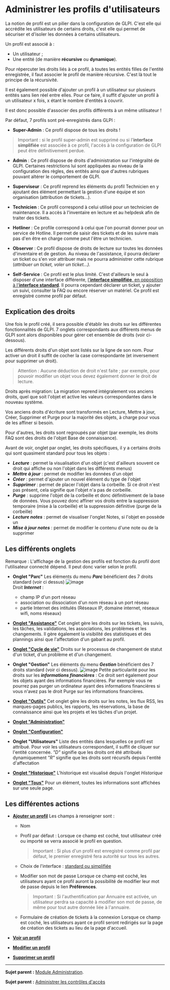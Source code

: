 Administrer les profils d'utilisateurs
======================================

La notion de profil est un pilier dans la configuration de GLPI. C'est elle qui accrédite les utilisateurs de certains droits, c'est elle qui permet de sécuriser et d'isoler les données à certains utilisateurs.

Un profil est associé à :

-   Un utilisateur ;
-   Une entité (de manière **récursive** ou **dynamique**).

Pour répercuter les droits liés à ce profil, à toutes les entités filles de l'entité enregistrée, il faut associer le profil de manière récursive. C'est là tout le principe de la récursivité.

Il est également possible d'ajouter un profil à un utilisateur sur plusieurs entités sans lien réel entre elles. Pour ce faire, il suffit d'ajouter un profil à un utilisateur x fois, x étant le nombre d'entités à couvrir.

Il est donc possible d'associer des profils différents à un même utilisateur !

Par défaut, 7 profils sont pré-enregistrés dans GLPI :

-   **Super-Admin** : Ce profil dispose de tous les droits !
>Important : si le profil super-admin est supprimé ou si l'**interface simplifiée** est associée à ce profil, l'accès à la configuration de GLPI peut être définitivement perdue.

-   **Admin** : Ce profil dispose de droits d'administration sur l'intégralité de GLPI.
    Certaines restrictions lui sont appliquées au niveau de la configuration des règles, des entités ainsi que d'autres rubriques pouvant altérer le comportement de GLPI.

-   **Superviseur** : Ce profil reprend les éléments du profil Technicien en y ajoutant des élément permettant la gestion d'une équipe et son organisation (attribution de tickets...).

-   **Technicien** : Ce profil correspond à celui utilisé pour un technicien de maintenance. Il a accès à l'inventaire en lecture et au helpdesk afin de traiter des tickets.

-   **Hotliner** : Ce profile correspond à celui que l'on pourrait donner pour un service de Hotline. Il permet de saisir des tickets et de les suivre mais pas d'en être en charge comme peut l'être un technicien.

-   **Observer** : Ce profil dispose de droits de lecture sur toutes les données d'inventaire et de gestion. Au niveau de l'assistance, il pourra déclarer un ticket ou s'en voir attribuer mais ne pourra administrer cette rubrique (*attribuer un ticket, voler un ticket...).*

-   **Self-Service** : Ce profil est le plus limité. C'est d'ailleurs le seul à disposer d'une interface différente, [l'**interface simplifiée**, en opposition à l'**interface standard**](01-premiers-pas/03_Utiliser_GLPI/06_Interface_standard_et_interface_simplifiée.md). Il pourra cependant déclarer un ticket, y ajouter un suivi, consulter la FAQ ou encore réserver un matériel. Ce profil est enregistré comme profil par défaut.

Explication des droits
----------------------

Une fois le profil créé, il sera possible d'établir les droits sur les différentes fonctionnalités de GLPI. 7 onglets correspondants aux différents menus de GLPI sont alors disponibles pour gérer cet ensemble de droits (voir ci-dessous).

Les différents droits d'un objet sont listés sur la ligne de son nom. Pour activer un droit il suffit de cocher la case correspondante (et inversement pour supprimer un droit).

>Attention : Aucune déduction de droit n'est faite ; par exemple, pour pouvoir modifier un objet vous devez également donner le droit de lecture.

Droits après migration: La migration reprend intégralement vos anciens droits, quel que soit l'objet et active les valeurs correspondantes dans le nouveau système.

Vos anciens droits d'écriture sont transformés en Lecture, Mettre à jour, Créer, Supprimer et Purge pour la majorité des objets, à charge pour vous de les affiner si besoin.

Pour d'autres, les droits sont regroupés par objet (par exemple, les droits FAQ sont des droits de l'objet Base de connaissance).

Avant de voir, onglet par onglet, les droits spécifiques, il y a certains droits qui sont quasiment standard pour tous les objets :

- ***Lecture*** : permet la visualisation d'un objet (c'est d'ailleurs souvent ce droit qui affiche ou non l'objet dans les différents menus)
- ***Mettre à jour*** : permet de modifier les données d'un objet
- ***Créer*** : permet d'ajouter un nouvel élément du type de l'objet
- ***Supprimer*** : permet de placer l'objet dans la corbeille. Si ce droit n'est pas présent, cela signifie que l'objet n'a pas de corbeille.
- ***Purge*** : supprime l'objet de la corbeille et donc définitivement de la base de données.
  Vous pouvez donc affiner vos droits entre la suppression temporaire (mise à la corbeille) et la suppression définitive (purge de la corbeille)
- ***Lecture notes*** : permet de visualiser l'onglet Notes, si l'objet en possède un
- ***Mise à jour notes*** : permet de modifier le contenu d'une note ou de la supprimer

Les différents onglets
----------------------
Remarque : L'affichage de la gestion des profils est fonction du profil dont l'utilisateur connecté dépend. Il peut donc varier selon le profil.

-   **Onglet "Parc"**
    Les éléments du menu ***Parc*** bénéficient des 7 droits standard (voir ci dessus)
    ![image](docs/image/parc.png)    
    Droit ***Internet*** :
    - champ IP d'un port réseau
    - association ou dissociation d'un nom réseau à un port réseau
    - partie Internet des intitulés (Réseaux IP, domaine internet, réseaux wifi, noms réseaux)

-   **[Onglet "Assistance"](07_Module_Administration/07_Profils/02_Onglet_Assistance.md)**
    Cet onglet gère les droits sur les tickets, les suivis, les tâches, les validations, les associations, les problèmes et les changements. Il gère également la visibilité des statistiques et des plannings ainsi que l'affectation d'un gabarit au profil.

-   **[Onglet "Cycle de vie"](04_Module_Assistance/05_Les_matrices_de_cycle_de_vie.md)**
    Droits sur le processus de changement de statut d'un ticket, d'un problème et d'un changement.

-   **Onglet "Gestion"**
    Les éléments du menu ***Gestion*** bénéficient des 7 droits standard (voir ci dessus).
    ![image](docs/image/gestion.png)
    Petite particularité pour les droits sur les ***informations financières*** :
    Ce droit sert également pour les objets ayant des informations financières. Par exemple vous ne pourrez pas purger un ordinateur ayant des informations financières si vous n'avez pas le droit Purge sur les informations financières.


-   **[Onglet "Outils"](07_Module_Administration/07_Profils/03_Onglet_Outils.md)**
    Cet onglet gère les droits sur les notes, les flux RSS, les marques-pages publics, les rapports, les réservations, la base de connaissance ainsi que les projets et les tâches d'un projet.

-   **[Onglet "Administration"](07_Module_Administration/07_Profils/04_Onglet_Administration.md)**

-  **[Onglet "Configuration"](07_Module_Administration/07_Profils/05_Onglet_Configuration.md)**
     
-   **Onglet "Utilisateurs"**
    Liste des entités dans lesquelles ce profil est attribué. Pour voir les utilisateurs correspondant, il suffit de cliquer sur l'entité concernée.
    *"D"* signifie que les droits ont été attribués dynamiquement
    *"R"* signifie que les droits sont récursifs depuis l'entité d'affectation

-   **[Onglet "Historique"](Les_différents_onglets/Onglet_Historique.md)**
     L'historique est visualisé depuis l'onglet *Historique*

-   **[Onglet "Tous"](Les_différents_onglets/Onglet_Tous.md)**
     Pour un élément, toutes les informations sont affichées sur une seule page.


Les différentes actions
-----------------------
-   **[Ajouter un profil](Les_différentes_actions/Créer_un_nouvel_objet.md)**
    Les champs à renseigner sont :
    - Nom
    - Profil par défaut :
      Lorsque ce champ est coché, tout utilisateur créé ou importé se verra associé le profil en question.

      >Important : Si plus d'un profil est enregistré comme profil par défaut, le premier enregistré fera autorité sur tous les autres.

    - Choix de l'interface : [standard ou simplifiée](01-premiers-pas/03_Utiliser_GLPI/06_Interface_standard_et_interface_simplifiée.md)

    - Modifier son mot de passe
      Lorsque ce champ est coché, les utilisateurs ayant ce profil auront la possibilité de
modifier leur mot de passe depuis le lien **Préférences**.

      >Important : Si l'authentification par Annuaire est activée, un utilisateur perdra sa capacité à modifier son mot de passe, de même pour tout autre donnée liée à l'annuaire.

    - Formulaire de création de tickets à la connexion
      Lorsque ce champ est coché, les utilisateurs ayant ce profil seront redirigés sur la page de création des tickets au lieu de la page d'accueil.

-   **[Voir un profil](Les_différentes_actions/Visualiser_un_objet.md)**
-   **[Modifier un profil](Les_différentes_actions/Modifier_un_objet.md)**
-   **[Supprimer un profil](Les_différentes_actions/Supprimer_un_objet.md)**


--------
**Sujet parent :** [Module Administration](07_Module_Administration/01_Module_Administration.md "Le module Administration permet d'administrer les utilisateurs, groupes, entités, profils, règles et dictionnaires et offre des outils de maintenance de l'application").

**Sujet parent :** [Administrer les contrôles
d'accès](../glpi/access_control_intro.html "Cette partie décrit comment administrer le système de contrôle d'accès qui permet à chaque utilisateur d'accéder à un contexte d'utilisation spécifique.")
